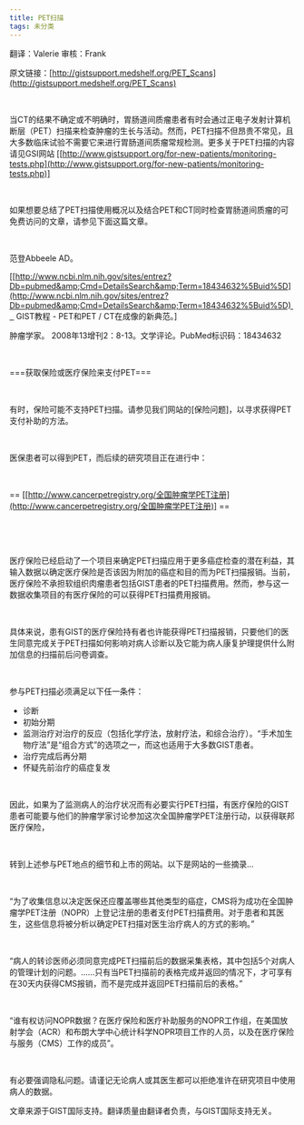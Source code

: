 ```yaml
---
title: PET扫描
tags: 未分类
---
```


翻译：Valerie 审核：Frank

原文链接：[http://gistsupport.medshelf.org/PET_Scans](http://gistsupport.medshelf.org/PET_Scans)

&nbsp;

当CT的结果不确定或不明确时，胃肠道间质瘤患者有时会通过正电子发射计算机断层（PET）扫描来检查肿瘤的生长与活动。然而，PET扫描不但昂贵不常见，且大多数临床试验不需要它来进行胃肠道间质瘤常规检测。更多关于PET扫描的内容请见GSI网站 [[http://www.gistsupport.org/for-new-patients/monitoring-tests.php](http://www.gistsupport.org/for-new-patients/monitoring-tests.php)]

&nbsp;

如果想要总结了PET扫描使用概况以及结合PET和CT同时检查胃肠道间质瘤的可免费访问的文章，请参见下面这篇文章。

&nbsp;

范登Abbeele AD。

[[http://www.ncbi.nlm.nih.gov/sites/entrez?Db=pubmed&amp;Cmd=DetailsSearch&amp;Term=18434632%5Buid%5D](http://www.ncbi.nlm.nih.gov/sites/entrez?Db=pubmed&amp;Cmd=DetailsSearch&amp;Term=18434632%5Buid%5D)    GIST教程 - PET和PET / CT在成像的新典范。]

肿瘤学家。 2008年13增刊2：8-13。文学评论。PubMed标识码：18434632

&nbsp;

===获取保险或医疗保险来支付PET===

&nbsp;

有时，保险可能不支持PET扫描。请参见我们网站的[保险问题]，以寻求获得PET支付补助的方法。

&nbsp;

医保患者可以得到PET，而后续的研究项目正在进行中：

&nbsp;

== [[http://www.cancerpetregistry.org/全国肿瘤学PET注册](http://www.cancerpetregistry.org/全国肿瘤学PET注册)] ==

&nbsp;

&nbsp;

医疗保险已经启动了一个项目来确定PET扫描应用于更多癌症检查的潜在利益，其输入数据以确定医疗保险是否该因为附加的癌症和目的而为PET扫描报销。当前，医疗保险不承担软组织肉瘤患者包括GIST患者的PET扫描费用。然而，参与这一数据收集项目的有医疗保险的可以获得PET扫描费用报销。

&nbsp;

具体来说，患有GIST的医疗保险持有者也许能获得PET扫描报销，只要他们的医生同意完成关于PET扫描如何影响对病人诊断以及它能为病人康复护理提供什么附加信息的扫描前后问卷调查。

&nbsp;

参与PET扫描必须满足以下任一条件：

- 诊断
- 初始分期
- 监测治疗对治疗的反应（包括化学疗法，放射疗法，和综合治疗）。“手术加生物疗法”是“组合方式”的选项之一，而这也适用于大多数GIST患者。
- 治疗完成后再分期
- 怀疑先前治疗的癌症复发

&nbsp;

因此，如果为了监测病人的治疗状况而有必要实行PET扫描，有医疗保险的GIST患者可能要与他们的肿瘤学家讨论参加这次全国肿瘤学PET注册行动，以获得联邦医疗保险，

&nbsp;

转到上述参与PET地点的细节和上市的网站。以下是网站的一些摘录...

&nbsp;

“为了收集信息以决定医保还应覆盖哪些其他类型的癌症，CMS将为成功在全国肿瘤学PET注册（NOPR）上登记注册的患者支付PET扫描费用。对于患者和其医生，这些信息将被分析以确定PET扫描对医生治疗病人的方式的影响。”

&nbsp;

“病人的转诊医师必须同意完成PET扫描前后的数据采集表格，其中包括5个对病人的管理计划的问题。......只有当PET扫描前的表格完成并返回的情况下，才可享有在30天内获得CMS报销，而不是完成并返回PET扫描前后的表格。”

&nbsp;

“谁有权访问NOPR数据？在医疗保险和医疗补助服务的NOPR工作组，在美国放射学会（ACR）和布朗大学中心统计科学NOPR项目工作的人员，以及在医疗保险与服务（CMS）工作的成员”。

&nbsp;

有必要强调隐私问题。请谨记无论病人或其医生都可以拒绝准许在研究项目中使用病人的数据。

文章来源于GIST国际支持。翻译质量由翻译者负责，与GIST国际支持无关。

